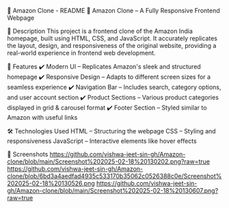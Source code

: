 📜 Amazon Clone - README
🚀 Amazon Clone – A Fully Responsive Frontend Webpage

📌 Description
This project is a frontend clone of the Amazon India homepage, built using HTML, CSS, and JavaScript. It accurately replicates the layout, design, and responsiveness of the original website, providing a real-world experience in frontend web development.

🔹 Features
✔️ Modern UI – Replicates Amazon's sleek and structured homepage
✔️ Responsive Design – Adapts to different screen sizes for a seamless experience
✔️ Navigation Bar – Includes search, category options, and user account section
✔️ Product Sections – Various product categories displayed in grid & carousel format
✔️ Footer Section – Styled similar to Amazon with useful links

🛠️ Technologies Used
HTML – Structuring the webpage
CSS – Styling and responsiveness
JavaScript – Interactive elements like hover effects

📸 Screenshots
https://github.com/vishwa-jeet-sin-gh/Amazon-clone/blob/main/Screenshot%202025-02-18%20130202.png?raw=true
https://github.com/vishwa-jeet-sin-gh/Amazon-clone/blob/6bd3a4aedfad4935c533170b35062c0526388c0e/Screenshot%202025-02-18%20130526.png
https://github.com/vishwa-jeet-sin-gh/Amazon-clone/blob/main/Screenshot%202025-02-18%20130607.png?raw=true
